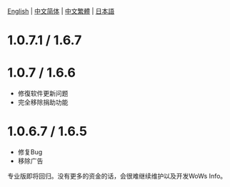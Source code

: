 [English](https://github.com/HenryQuan/WoWs-Info-Re/blob/master/log/en.md) | [中文简体](https://github.com/HenryQuan/WoWs-Info-Re/blob/master/log/zh.md) | [中文繁體](https://github.com/HenryQuan/WoWs-Info-Re/blob/master/log/zh-hant.md) | [日本語](https://github.com/HenryQuan/WoWs-Info-Re/blob/master/log/ja.md)

# 1.0.7.1 / 1.6.7

# 1.0.7 / 1.6.6
- 修復软件更新问题
- 完全移除捐助功能

# 1.0.6.7 / 1.6.5
- 修复Bug
- 移除广告

专业版即将回归。没有更多的资金的话，会很难继续维护以及开发WoWs Info。
